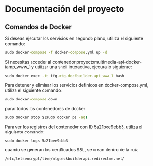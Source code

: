 # Documentación del proyecto

## Comandos de Docker

Si deseas ejecutar los servicios en segundo plano, utiliza el siguiente comando:

```cmd
sudo docker-compose -f docker-compose.yml up -d
```

Si necesitas acceder al contenedor proyectomultimedia-api-docker-lamp_www_1 y utilizar una shell interactiva, ejecuta lo siguiente:

```cmd
sudo docker exec -it tfg-mtg-deckbuilder-api_www_1 bash
```

Para detener y eliminar los servicios definidos en docker-compose.yml, utiliza el siguiente comando:

```cmd
sudo docker-compose down
```

parar todos los contenedores de docker
```cmd
sudo docker stop $(sudo docker ps -aq)

```

Para ver los registros del contenedor con ID 5a21bee9ebb3, utiliza el siguiente comando:

```cmd
sudo docker logs 5a21bee9ebb3
```

cuando se generan los certificados SSL, se crean dentro de la ruta

```cmd
/etc/letsencrypt/live/mtgdeckbuilderapi.redirectme.net/
```

